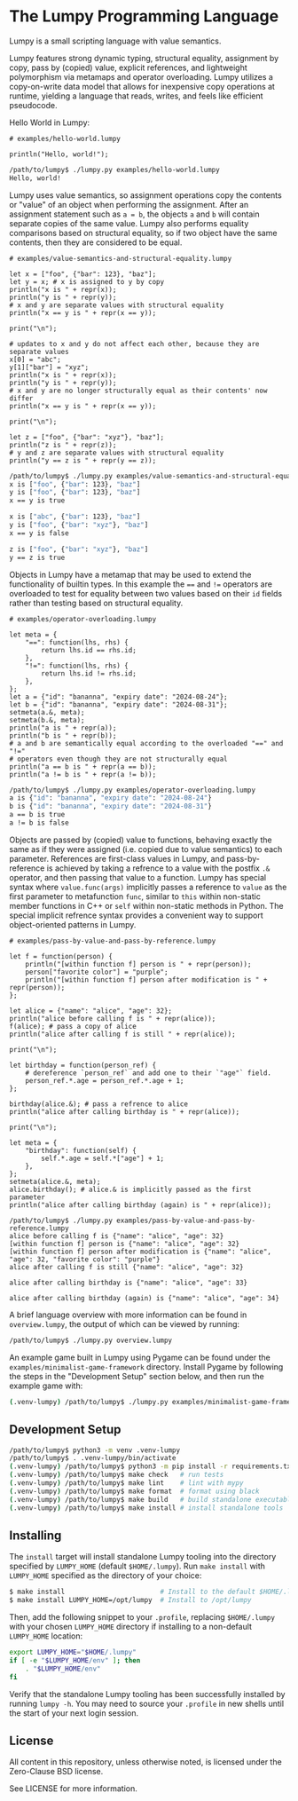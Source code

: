 The Lumpy Programming Language
==============================

Lumpy is a small scripting language with value semantics.

Lumpy features strong dynamic typing, structural equality, assignment by copy,
pass by (copied) value, explicit references, and lightweight polymorphism via
metamaps and operator overloading. Lumpy utilizes a copy-on-write data model
that allows for inexpensive copy operations at runtime, yielding a language
that reads, writes, and feels like efficient pseudocode.

Hello World in Lumpy:

```
# examples/hello-world.lumpy

println("Hello, world!");
```

```sh
/path/to/lumpy$ ./lumpy.py examples/hello-world.lumpy
Hello, world!
```

Lumpy uses value semantics, so assignment operations copy the contents or
"value" of an object when performing the assignment. After an assignment
statement such as `a = b`, the objects `a` and `b` will contain separate copies
of the same value. Lumpy also performs equality comparisons based on structural
equality, so if two object have the same contents, then they are considered to
be equal.

```
# examples/value-semantics-and-structural-equality.lumpy

let x = ["foo", {"bar": 123}, "baz"];
let y = x; # x is assigned to y by copy
println("x is " + repr(x));
println("y is " + repr(y));
# x and y are separate values with structural equality
println("x == y is " + repr(x == y));

print("\n");

# updates to x and y do not affect each other, because they are separate values
x[0] = "abc";
y[1]["bar"] = "xyz";
println("x is " + repr(x));
println("y is " + repr(y));
# x and y are no longer structurally equal as their contents' now differ
println("x == y is " + repr(x == y));

print("\n");

let z = ["foo", {"bar": "xyz"}, "baz"];
println("z is " + repr(z));
# y and z are separate values with structural equality
println("y == z is " + repr(y == z));
```

```sh
/path/to/lumpy$ ./lumpy.py examples/value-semantics-and-structural-equality.lumpy
x is ["foo", {"bar": 123}, "baz"]
y is ["foo", {"bar": 123}, "baz"]
x == y is true

x is ["abc", {"bar": 123}, "baz"]
y is ["foo", {"bar": "xyz"}, "baz"]
x == y is false

z is ["foo", {"bar": "xyz"}, "baz"]
y == z is true
```

Objects in Lumpy have a metamap that may be used to extend the functionality of
builtin types. In this example the `==` and `!=` operators are overloaded to
test for equality between two values based on their `id` fields rather than
testing based on structural equality.

```
# examples/operator-overloading.lumpy

let meta = {
    "==": function(lhs, rhs) {
        return lhs.id == rhs.id;
    },
    "!=": function(lhs, rhs) {
        return lhs.id != rhs.id;
    },
};
let a = {"id": "bananna", "expiry date": "2024-08-24"};
let b = {"id": "bananna", "expiry date": "2024-08-31"};
setmeta(a.&, meta);
setmeta(b.&, meta);
println("a is " + repr(a));
println("b is " + repr(b));
# a and b are semantically equal according to the overloaded "==" and "!="
# operators even though they are not structurally equal
println("a == b is " + repr(a == b));
println("a != b is " + repr(a != b));
```

```sh
/path/to/lumpy$ ./lumpy.py examples/operator-overloading.lumpy
a is {"id": "bananna", "expiry date": "2024-08-24"}
b is {"id": "bananna", "expiry date": "2024-08-31"}
a == b is true
a != b is false
```

Objects are passed by (copied) value to functions, behaving exactly the same as
if they were assigned (i.e. copied due to value semantics) to each parameter.
References are first-class values in Lumpy, and pass-by-reference is achieved
by taking a refrence to a value with the postfix `.&` operator, and then
passing that value to a function. Lumpy has special syntax where
`value.func(args)` implicitly passes a reference to `value` as the first
parameter to metafunction `func`, similar to `this` within non-static member
functions in C++ or `self` within non-static methods in Python. The special
implicit refrence syntax provides a convenient way to support object-oriented
patterns in Lumpy.

```
# examples/pass-by-value-and-pass-by-reference.lumpy

let f = function(person) {
    println("[within function f] person is " + repr(person));
    person["favorite color"] = "purple";
    println("[within function f] person after modification is " + repr(person));
};

let alice = {"name": "alice", "age": 32};
println("alice before calling f is " + repr(alice));
f(alice); # pass a copy of alice
println("alice after calling f is still " + repr(alice));

print("\n");

let birthday = function(person_ref) {
    # dereference `person_ref` and add one to their `"age"` field.
    person_ref.*.age = person_ref.*.age + 1;
};

birthday(alice.&); # pass a refrence to alice
println("alice after calling birthday is " + repr(alice));

print("\n");

let meta = {
    "birthday": function(self) {
        self.*.age = self.*["age"] + 1;
    },
};
setmeta(alice.&, meta);
alice.birthday(); # alice.& is implicitly passed as the first parameter
println("alice after calling birthday (again) is " + repr(alice));
```

```
/path/to/lumpy$ ./lumpy.py examples/pass-by-value-and-pass-by-reference.lumpy
alice before calling f is {"name": "alice", "age": 32}
[within function f] person is {"name": "alice", "age": 32}
[within function f] person after modification is {"name": "alice", "age": 32, "favorite color": "purple"}
alice after calling f is still {"name": "alice", "age": 32}

alice after calling birthday is {"name": "alice", "age": 33}

alice after calling birthday (again) is {"name": "alice", "age": 34}
```

A brief language overview with more information can be found in
`overview.lumpy`, the output of which can be viewed by running:

```sh
/path/to/lumpy$ ./lumpy.py overview.lumpy
```

An example game built in Lumpy using Pygame can be found under the
`examples/minimalist-game-framework` directory. Install Pygame by following the
steps in the "Development Setup" section below, and then run the example game
with:

```sh
(.venv-lumpy) /path/to/lumpy$ ./lumpy.py examples/minimalist-game-framework/game.lumpy
```

## Development Setup

```sh
/path/to/lumpy$ python3 -m venv .venv-lumpy
/path/to/lumpy$ . .venv-lumpy/bin/activate
(.venv-lumpy) /path/to/lumpy$ python3 -m pip install -r requirements.txt
(.venv-lumpy) /path/to/lumpy$ make check   # run tests
(.venv-lumpy) /path/to/lumpy$ make lint    # lint with mypy
(.venv-lumpy) /path/to/lumpy$ make format  # format using black
(.venv-lumpy) /path/to/lumpy$ make build   # build standalone executable
(.venv-lumpy) /path/to/lumpy$ make install # install standalone tools
```

## Installing

The `install` target will install standalone Lumpy tooling into the directory
specified by `LUMPY_HOME` (default `$HOME/.lumpy`). Run `make install` with
`LUMPY_HOME` specified as the directory of your choice:

```sh
$ make install                        # Install to the default $HOME/.lumpy
$ make install LUMPY_HOME=/opt/lumpy  # Install to /opt/lumpy
```

Then, add the following snippet to your `.profile`, replacing `$HOME/.lumpy`
with your chosen `LUMPY_HOME` directory if installing to a non-default
`LUMPY_HOME` location:

```sh
export LUMPY_HOME="$HOME/.lumpy"
if [ -e "$LUMPY_HOME/env" ]; then
    . "$LUMPY_HOME/env"
fi
```

Verify that the standalone Lumpy tooling has been successfully installed by
running `lumpy -h`. You may need to source your `.profile` in new shells until
the start of your next login session.

## License
All content in this repository, unless otherwise noted, is licensed under the
Zero-Clause BSD license.

See LICENSE for more information.
